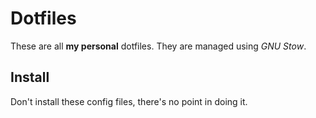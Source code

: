 # Dotfiles
These are all **my personal** dotfiles. They are managed using *GNU Stow*.

## Install
Don't install these config files, there's no point in doing it.
